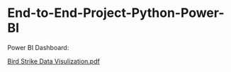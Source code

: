 # End-to-End-Project-Python-Power-BI
Power BI Dashboard:

[Bird Strike Data Visulization.pdf](https://github.com/chirag481/End-to-End-Project-Python-Power-BI-/files/12498747/Bird.Strike.Data.Visulization.pdf)
